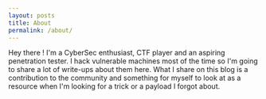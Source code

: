 ```yaml
---
layout: posts
title: About
permalink: /about/
---
```


Hey there ! I'm a CyberSec enthusiast, CTF player and an aspiring penetration tester. I hack vulnerable machines most of the time so I'm going to share a lot of write-ups about them here. What I share on this blog is a contribution to the community and something for myself to look at as a resource when I'm looking for a trick or a payload I forgot about.
<br>
<br>
<br>
<br>
<br>
<br>
<br>
<br>
<br>
<script src="https://www.hackthebox.eu/badge/58846"></script>